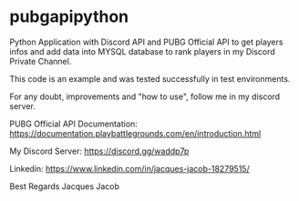 # pubgapipython

Python Application with Discord API and PUBG Official API to get players infos and add data into MYSQL database to rank players in my Discord Private Channel.

This code is an example and was tested successfully in test environments.

For any doubt, improvements and "how to use", follow me in my discord server.

PUBG Official API Documentation: https://documentation.playbattlegrounds.com/en/introduction.html

My Discord Server: https://discord.gg/waddp7p

Linkedin: https://www.linkedin.com/in/jacques-jacob-18279515/

Best Regards Jacques Jacob
